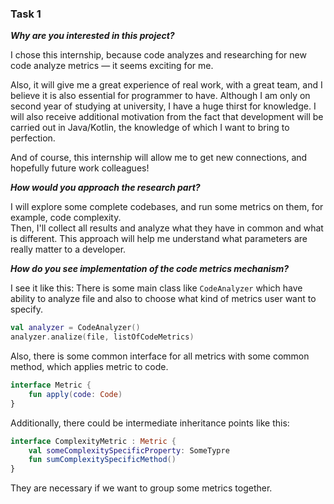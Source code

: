 ### Task 1
_**Why are you interested in this project?**_

I chose this internship, because code analyzes and researching for new code analyze metrics — it seems
exciting for me.  

Also, it will give me a great experience of real work, with a great team, and I believe it is also essential
for programmer to have. Although I am only on second year of studying at university, I have a huge thirst for
knowledge. I will also receive additional motivation from the fact that development will be carried out in
Java/Kotlin, the knowledge of which I want to bring to perfection.

And of course, this internship will allow me to get new connections, and hopefully future work colleagues!

_**How would you approach the research part?**_

I will explore some complete codebases, and run some metrics on them, for example, code complexity.  
Then, I'll collect all results and analyze what they have in common and what is different.
This approach will help me understand what parameters are really matter to a developer.

_**How do you see implementation of the code metrics mechanism?**_

I see it like this:
There is some main class like `CodeAnalyzer` which have ability to analyze file and also to choose what kind of metrics
user want to specify.
```kotlin
val analyzer = CodeAnalyzer()
analyzer.analize(file, listOfCodeMetrics)
```
Also, there is some common interface for all metrics with some common method, which applies metric to code.
```kotlin
interface Metric {
    fun apply(code: Code)
}
```
Additionally, there could be intermediate inheritance points like this:
```kotlin
interface ComplexityMetric : Metric {
    val someComplexitySpecificProperty: SomeTypre
    fun sumComplexitySpecificMethod()
}
```
They are necessary if we want to group some metrics together.
